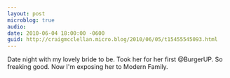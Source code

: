 ```yaml
---
layout: post
microblog: true
audio: 
date: 2010-06-04 18:00:00 -0600
guid: http://craigmcclellan.micro.blog/2010/06/05/t15455545093.html
---
```

Date night with my lovely bride to be.  Took her for her first @BurgerUP. So freaking good. Now I'm exposing her to Modern Family.
